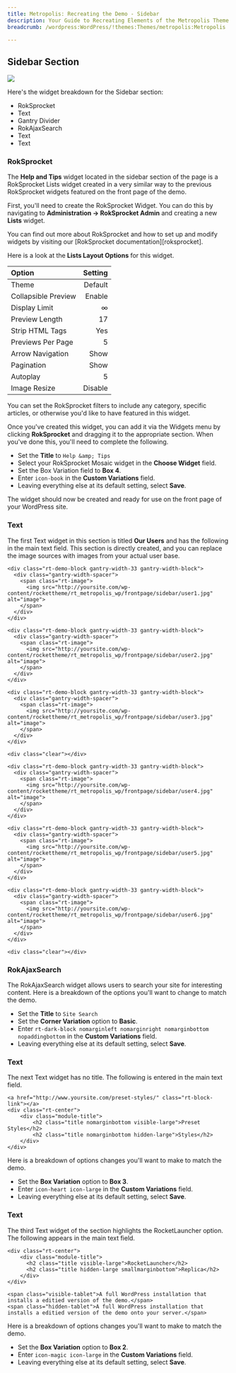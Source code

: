 ```yaml
---
title: Metropolis: Recreating the Demo - Sidebar
description: Your Guide to Recreating Elements of the Metropolis Theme for WordPress
breadcrumb: /wordpress:WordPress/!themes:Themes/metropolis:Metropolis

---
```


Sidebar Section
-----
![][demo27]

Here's the widget breakdown for the Sidebar section:

* RokSprocket
* Text
* Gantry Divider
* RokAjaxSearch
* Text
* Text

### RokSprocket
The **Help and Tips** widget located in the sidebar section of the page is a RokSprocket Lists widget created in a very similar way to the previous RokSprocket widgets featured on the front page of the demo.

First, you'll need to create the RokSprocket Widget. You can do this by navigating to **Administration -> RokSprocket Admin** and creating a new **Lists** widget. 

You can find out more about RokSprocket and how to set up and modify widgets by visiting our [RokSprocket documentation][roksprocket].

Here is a look at the **Lists Layout Options** for this widget.

| Option              | Setting |  
| :------------------ | ------: |  
| Theme               | Default |  
| Collapsible Preview |  Enable |  
| Display Limit       |       ∞ |  
| Preview Length      |      17 |  
| Strip HTML Tags     |     Yes |  
| Previews Per Page   |       5 |  
| Arrow Navigation    |    Show |  
| Pagination          |    Show |  
| Autoplay            |       5 |  
| Image Resize        | Disable |  

You can set the RokSprocket filters to include any category, specific articles, or otherwise you'd like to have featured in this widget.

Once you've created this widget, you can add it via the Widgets menu by clicking **RokSprocket** and dragging it to the appropriate section. When you've done this, you'll need to complete the following.

* Set the **Title** to `Help &amp; Tips`
* Select your RokSprocket Mosaic widget in the **Choose Widget** field.
* Set the Box Variation field to **Box 4**.
* Enter `icon-book` in the **Custom Variations** field.
* Leaving everything else at its default setting, select **Save**.

The widget should now be created and ready for use on the front page of your WordPress site.

### Text
The first Text widget in this section is titled **Our Users** and has the following in the main text field. This section is directly created, and you can replace the image sources with images from your actual user base.

~~~
<div class="rt-demo-block gantry-width-33 gantry-width-block">
  <div class="gantry-width-spacer">
    <span class="rt-image">
      <img src="http://yoursite.com/wp-content/rockettheme/rt_metropolis_wp/frontpage/sidebar/user1.jpg" alt="image">
    </span>
  </div>
</div>

<div class="rt-demo-block gantry-width-33 gantry-width-block">
  <div class="gantry-width-spacer">
    <span class="rt-image">
      <img src="http://yoursite.com/wp-content/rockettheme/rt_metropolis_wp/frontpage/sidebar/user2.jpg" alt="image">
    </span>
  </div>
</div>

<div class="rt-demo-block gantry-width-33 gantry-width-block">
  <div class="gantry-width-spacer">
    <span class="rt-image">
      <img src="http://yoursite.com/wp-content/rockettheme/rt_metropolis_wp/frontpage/sidebar/user3.jpg" alt="image">
    </span>
  </div>
</div>

<div class="clear"></div>

<div class="rt-demo-block gantry-width-33 gantry-width-block">
  <div class="gantry-width-spacer">
    <span class="rt-image">
      <img src="http://yoursite.com/wp-content/rockettheme/rt_metropolis_wp/frontpage/sidebar/user4.jpg" alt="image">
    </span>
  </div>
</div>

<div class="rt-demo-block gantry-width-33 gantry-width-block">
  <div class="gantry-width-spacer">
    <span class="rt-image">
      <img src="http://yoursite.com/wp-content/rockettheme/rt_metropolis_wp/frontpage/sidebar/user5.jpg" alt="image">
    </span>
  </div>
</div>

<div class="rt-demo-block gantry-width-33 gantry-width-block">
  <div class="gantry-width-spacer">
    <span class="rt-image">
      <img src="http://yoursite.com/wp-content/rockettheme/rt_metropolis_wp/frontpage/sidebar/user6.jpg" alt="image">
    </span>
  </div>
</div>

<div class="clear"></div>
~~~

### RokAjaxSearch
The RokAjaxSearch widget allows users to search your site for interesting content. Here is a breakdown of the options you'll want to change to match the demo.

* Set the **Title** to `Site Search`
* Set the **Corner Variation** option to **Basic**.
* Enter `rt-dark-block nomarginleft nomarginright nomarginbottom nopaddingbottom` in the **Custom Variations** field.
* Leaving everything else at its default setting, select **Save**.

### Text
The next Text widget has no title. The following is entered in the main text field.

~~~
<a href="http://www.yoursite.com/preset-styles/" class="rt-block-link"></a>
<div class="rt-center">
    <div class="module-title">
        <h2 class="title nomarginbottom visible-large">Preset Styles</h2>
        <h2 class="title nomarginbottom hidden-large">Styles</h2>
    </div>
</div>
~~~

Here is a breakdown of options changes you'll want to make to match the demo.

* Set the **Box Variation** option to **Box 3**.
* Enter `icon-heart icon-large` in the **Custom Variations** field.
* Leaving everything else at its default setting, select **Save**.

### Text
The third Text widget of the section highlights the RocketLauncher option. The following appears in the main text field.

~~~
<div class="rt-center">
    <div class="module-title">
      <h2 class="title visible-large">RocketLauncher</h2>
      <h2 class="title hidden-large smallmarginbottom">Replica</h2>
    </div>
</div>

<span class="visible-tablet">A full WordPress installation that installs a editied version of the demo.</span>
<span class="hidden-tablet">A full WordPress installation that installs a editied version of the demo onto your server.</span>
~~~

Here is a breakdown of options changes you'll want to make to match the demo.

* Set the **Box Variation** option to **Box 2**.
* Enter `icon-magic icon-large` in the **Custom Variations** field.
* Leaving everything else at its default setting, select **Save**.

[demo27]: assets/wp_metropolis_demo_27.jpg